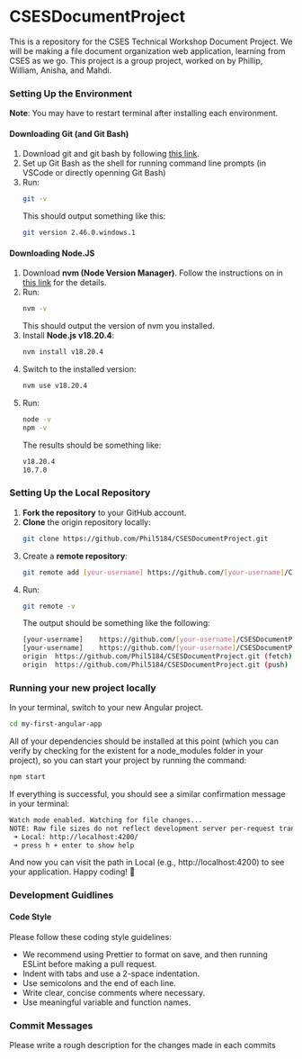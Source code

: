 # CSESDocumentProject

This is a repository for the CSES Technical Workshop Document Project. We will be making a file document organization web application, learning from CSES as we go. 
This project is a group project, worked on by Phillip, William, Anisha, and Mahdi.

### Setting Up the Environment

**Note**: You may have to restart terminal after installing each environment.

#### Downloading Git (and Git Bash)

1. Download git and git bash by following [this link](https://git-scm.com/book/en/v2/Getting-Started-Installing-Git).
2. Set up Git Bash as the shell for running command line prompts (in VSCode or directly openning Git Bash)
3. Run:
   ```bash
   git -v
   ```
   This should output something like this:
   ```bash
   git version 2.46.0.windows.1
   ```

#### Downloading Node.JS

1. Download **nvm (Node Version Manager)**. Follow the instructions on in [this link](https://www.freecodecamp.org/news/node-version-manager-nvm-install-guide/) for the details.
2. Run:
   ```bash
   nvm -v
   ```
   This should output the version of nvm you installed.
3. Install **Node.js v18.20.4**:
   ```bash
   nvm install v18.20.4
   ```
4. Switch to the installed version:
   ```bash
   nvm use v18.20.4
   ```
5. Run:
   ```bash
   node -v
   npm -v
   ```
   The results should be something like:
   ```bash
   v18.20.4
   10.7.0
   ```

### Setting Up the Local Repository

1. **Fork the repository** to your GitHub account.
2. **Clone** the origin repository locally:
   ```bash
   git clone https://github.com/Phil5184/CSESDocumentProject.git
   ```
3. Create a **remote repository**:
   ```bash
   git remote add [your-username] https://github.com/[your-username]/CSESDocumentProject.git
   ```
4. Run:
   ```bash
   git remote -v
   ```
   The output should be something like the following:
   ```bash
   [your-username]    https://github.com/[your-username]/CSESDocumentProject.git (fetch)
   [your-username]    https://github.com/[your-username]/CSESDocumentProject.git (push)
   origin  https://github.com/Phil5184/CSESDocumentProject.git (fetch)
   origin  https://github.com/Phil5184/CSESDocumentProject.git (push)
   ```

### Running your new project locally
In your terminal, switch to your new Angular project.
```bash
cd my-first-angular-app
```

All of your dependencies should be installed at this point (which you can verify by checking for the existent for a node_modules folder in your project), so you can start your project by running the command:
```bash
npm start
```

If everything is successful, you should see a similar confirmation message in your terminal:

``` bash
Watch mode enabled. Watching for file changes...
NOTE: Raw file sizes do not reflect development server per-request transformations.
 ➜ Local: http://localhost:4200/
 ➜ press h + enter to show help
```

And now you can visit the path in Local (e.g., http://localhost:4200) to see your application. Happy coding! 🎉

### Development Guidlines

#### Code Style

Please follow these coding style guidelines:

- We recommend using Prettier to format on save, and then running ESLint before making a pull request.
- Indent with tabs and use a 2-space indentation.
- Use semicolons and the end of each line.
- Write clear, concise comments where necessary.
- Use meaningful variable and function names.

### Commit Messages

Please write a rough description for the changes made in each commits
